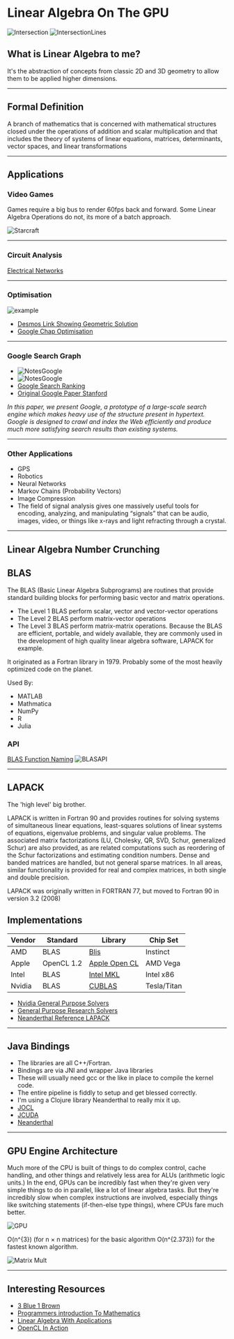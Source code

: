 # Linear Algebra On The GPU

![Intersection](linearalgebra.png)
![IntersectionLines](linearalgebra2.png)

## What is Linear Algebra to me?

It's the abstraction of concepts from classic 2D and 3D geometry to 
allow them to be applied higher dimensions.  

---

## Formal Definition

A branch of mathematics that is concerned with mathematical structures closed 
under the operations of addition and scalar multiplication and that includes 
the theory of systems of linear equations, matrices, determinants, 
vector spaces, and linear transformations

---

## Applications

### Video Games

Games require a big bus to render 60fps back and forward. Some Linear Algebra Operations do not, its more of a batch approach.

![Starcraft](starcraft.jpg)

---

### Circuit Analysis

[Electrical Networks](linearsystem.pdf)

---

### Optimisation
 
 ![example](milkoptimisation.png)
 - [Desmos Link Showing Geometric Solution](https://www.desmos.com/calculator/yn1p5unyoe)
 - [Google Chap Optimisation](https://jeremykun.com/2014/06/02/linear-programming-and-the-most-affordable-healthy-diet-part-1)

---

### Google Search Graph

 - ![NotesGoogle](rankingteamsandgoogle.png)
 - ![NotesGoogle](rankingteamsandgoogle2.png)
 - [Google Search Ranking](https://jeremykun.com/2011/06/12/googles-pagerank-introduction/)
 - [Original Google Paper Stanford](http://infolab.stanford.edu/~backrub/google.html)

 *In this paper, we present Google, a prototype of a large-scale search engine which makes heavy use of the structure present in hypertext. Google is designed to crawl and index the Web efficiently and produce much more satisfying search results than existing systems.*

---

### Other Applications 

 - GPS
 - Robotics
 - Neural Networks
 - Markov Chains (Probability Vectors)
 - Image Compression
 - The field of signal analysis gives one massively useful tools for encoding, analyzing, and manipulating “signals” that can be audio, images, video, or things like x-rays and light refracting through a crystal. 

---

## Linear Algebra Number Crunching

## BLAS

The BLAS (Basic Linear Algebra Subprograms) are routines that provide standard building blocks for performing basic vector and matrix operations. 
 - The Level 1 BLAS perform scalar, vector and vector-vector operations 
 - The Level 2 BLAS perform matrix-vector operations
 - The Level 3 BLAS perform matrix-matrix operations. Because the BLAS are efficient, portable, and widely available, they are commonly used in the development of high quality linear algebra software, LAPACK for example.

It originated as a Fortran library in 1979. Probably some of the most heavily optimized code on the planet.

Used By:

 - MATLAB
 - Mathmatica
 - NumPy
 - R
 - Julia

### API

[BLAS Function Naming](https://web.stanford.edu/class/me200c/tutorial_77/18.1_blas.html)
![BLASAPI](blasapi1.png)

---

## LAPACK

The 'high level' big brother.

LAPACK is written in Fortran 90 and provides routines for solving systems of simultaneous linear equations, least-squares solutions of linear systems of equations, eigenvalue problems, and singular value problems. The associated matrix factorizations (LU, Cholesky, QR, SVD, Schur, generalized Schur) are also provided, as are related computations such as reordering of the Schur factorizations and estimating condition numbers. Dense and banded matrices are handled, but not general sparse matrices. In all areas, similar functionality is provided for real and complex matrices, in both single and double precision.

LAPACK was originally written in FORTRAN 77, but moved to Fortran 90 in version 3.2 (2008)

## Implementations

Vendor | Standard | Library | Chip Set
-------| ---------|---------|-----
AMD | BLAS | [Blis](https://developer.amd.com/amd-cpu-libraries/blas-library/) | Instinct
Apple | OpenCL 1.2 | [Apple Open CL](https://developer.apple.com/opencl) | AMD Vega 
Intel | BLAS | [Intel MKL](https://software.intel.com/en-us/mkl) | Intel x86
Nvidia | BLAS | [CUBLAS](https://developer.nvidia.com/cublas) | Tesla/Titan

 - [Nvidia General Purpose Solvers](https://developer.nvidia.com/cusolver)
 - [General Purpose Research Solvers](http://icl.cs.utk.edu/magma)
 - [Neanderthal Reference LAPACK](https://neanderthal.uncomplicate.org/codox/uncomplicate.neanderthal.linalg.html)


---

## Java Bindings 

- The libraries are all C++/Fortran.
- Bindings are via JNI and wrapper Java libraries 
- These will usually need gcc or the like in place to compile the kernel code.
- The entire pipeline is fiddly to setup and get blessed correctly.
- I'm using a Clojure library Neanderthal to really mix it up.
- [JOCL](http://www.jocl.org/)
- [JCUDA](http://www.jcuda.org/)
- [Neanderthal](https://github.com/uncomplicate/neanderthal)
 
--- 

## GPU Engine Architecture 

Much more of the CPU is built of things to do complex control, cache handling, and other things and relatively less area 
for ALUs (arithmetic logic units.) In the end, GPUs can be incredibly fast 
when they're given very simple things to do in parallel, like a lot of linear 
algebra tasks. But they're incredibly slow when complex instructions are 
involved, especially things like switching statements (if-then-else type things), where CPUs fare much better.

![GPU](CPU-GPU-Structures1.png)

O(n^{3}) (for n × n matrices) for the basic algorithm O(n^{2.373}) for the fastest 
known algorithm.

![Matrix Mult](MatrixMultiplication.png)

---

## Interesting Resources

- [3 Blue 1 Brown](https://www.youtube.com/channel/UCYO_jab_esuFRV4b17AJtAw)
- [Programmers introduction To Mathematics](https://pimbook.org/)
- [Linear Algebra With Applications](https://www.amazon.com/Linear-Algebra-Applications-Alternate-Mathematics/dp/1449679560/ref=dp_ob_title_bk)
- [OpenCL In Action](https://www.manning.com/books/opencl-in-action)